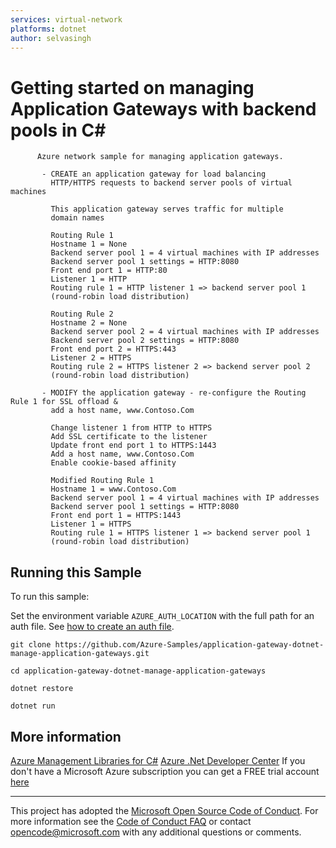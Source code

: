 ```yaml
---
services: virtual-network
platforms: dotnet
author: selvasingh
---
```


# Getting started on managing Application Gateways with backend pools in C# #

          Azure network sample for managing application gateways.
         
           - CREATE an application gateway for load balancing
             HTTP/HTTPS requests to backend server pools of virtual machines
         
             This application gateway serves traffic for multiple
             domain names
         
             Routing Rule 1
             Hostname 1 = None
             Backend server pool 1 = 4 virtual machines with IP addresses
             Backend server pool 1 settings = HTTP:8080
             Front end port 1 = HTTP:80
             Listener 1 = HTTP
             Routing rule 1 = HTTP listener 1 => backend server pool 1
             (round-robin load distribution)
         
             Routing Rule 2
             Hostname 2 = None
             Backend server pool 2 = 4 virtual machines with IP addresses
             Backend server pool 2 settings = HTTP:8080
             Front end port 2 = HTTPS:443
             Listener 2 = HTTPS
             Routing rule 2 = HTTPS listener 2 => backend server pool 2
             (round-robin load distribution)
         
           - MODIFY the application gateway - re-configure the Routing Rule 1 for SSL offload &
             add a host name, www.Contoso.Com
         
             Change listener 1 from HTTP to HTTPS
             Add SSL certificate to the listener
             Update front end port 1 to HTTPS:1443
             Add a host name, www.Contoso.Com
             Enable cookie-based affinity
         
             Modified Routing Rule 1
             Hostname 1 = www.Contoso.Com
             Backend server pool 1 = 4 virtual machines with IP addresses
             Backend server pool 1 settings = HTTP:8080
             Front end port 1 = HTTPS:1443
             Listener 1 = HTTPS
             Routing rule 1 = HTTPS listener 1 => backend server pool 1
             (round-robin load distribution)
         


## Running this Sample ##

To run this sample:

Set the environment variable `AZURE_AUTH_LOCATION` with the full path for an auth file. See [how to create an auth file](https://github.com/Azure/azure-libraries-for-java/blob/master/AUTH.md).

    git clone https://github.com/Azure-Samples/application-gateway-dotnet-manage-application-gateways.git

    cd application-gateway-dotnet-manage-application-gateways

    dotnet restore

    dotnet run

## More information ##

[Azure Management Libraries for C#](https://github.com/Azure/azure-sdk-for-net/tree/Fluent)
[Azure .Net Developer Center](https://azure.microsoft.com/en-us/develop/net/)
If you don't have a Microsoft Azure subscription you can get a FREE trial account [here](http://go.microsoft.com/fwlink/?LinkId=330212)

---

This project has adopted the [Microsoft Open Source Code of Conduct](https://opensource.microsoft.com/codeofconduct/). For more information see the [Code of Conduct FAQ](https://opensource.microsoft.com/codeofconduct/faq/) or contact [opencode@microsoft.com](mailto:opencode@microsoft.com) with any additional questions or comments.